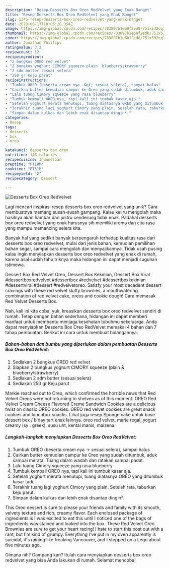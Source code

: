 ```yaml
---
description: "Resep Desserts Box Oreo RedVelvet yang Enak Banget"
title: "Resep Desserts Box Oreo RedVelvet yang Enak Banget"
slug: 1345-resep-desserts-box-oreo-redvelvet-yang-enak-banget
date: 2020-06-17T18:05:28.354Z
image: https://img-global.cpcdn.com/recipes/703897b1e60f2ed8/751x532cq70/desserts-box-oreo-redvelvet-foto-resep-utama.jpg
thumbnail: https://img-global.cpcdn.com/recipes/703897b1e60f2ed8/751x532cq70/desserts-box-oreo-redvelvet-foto-resep-utama.jpg
cover: https://img-global.cpcdn.com/recipes/703897b1e60f2ed8/751x532cq70/desserts-box-oreo-redvelvet-foto-resep-utama.jpg
author: Jonathan Phillips
ratingvalue: 3.2
reviewcount: 12
recipeingredient:
- "2 bungkus OREO red velvet"
- "2 bungkus yoghurt CIMORY squeeze plain  blueberrystrawberry"
- "2 sdm butter sesuai selera"
- "250 gr Keju parut"
recipeinstructions:
- "Tumbuk OREO (beserta cream nya -&gt; sesuai selera), sampai halus"
- "Cairkan butter kemudian campur ke Oreo yang sudah ditumbuk, aduk sampai merata. Tuang dalam wadah dan ratakan sampai padat."
- "Lalu tuang Cimory squeeze yang rasa blueberry"
- "Tumbuk kembali OREO nya, tapi kali ini tumbuk kasar aja."
- "Setelah yoghurt merata menutupi, tuang diatasnya OREO yang ditumbuk kasar tadi."
- "Terakhir tuang lagi yoghurt Cimory yang plain. Setelah rata, taburkan keju parut."
- "Simpan dalam kulkas dan lebih enak disantap dingin²."
categories:
- Resep
tags:
- desserts
- box
- oreo

katakunci: desserts box oreo 
nutrition: 146 calories
recipecuisine: Indonesian
preptime: "PT18M"
cooktime: "PT31M"
recipeyield: "2"
recipecategory: Dessert

---
```



![Desserts Box Oreo RedVelvet](https://img-global.cpcdn.com/recipes/703897b1e60f2ed8/751x532cq70/desserts-box-oreo-redvelvet-foto-resep-utama.jpg)

Lagi mencari inspirasi resep desserts box oreo redvelvet yang unik? Cara membuatnya memang susah-susah gampang. Kalau keliru mengolah maka hasilnya akan hambar dan justru cenderung tidak enak. Padahal desserts box oreo redvelvet yang enak harusnya sih memiliki aroma dan cita rasa yang mampu memancing selera kita.

Banyak hal yang sedikit banyak berpengaruh terhadap kualitas rasa dari desserts box oreo redvelvet, mulai dari jenis bahan, kemudian pemilihan bahan segar, sampai cara mengolah dan menyajikannya. Tidak usah pusing kalau ingin menyiapkan desserts box oreo redvelvet yang enak di rumah, karena asal sudah tahu triknya maka hidangan ini dapat menjadi suguhan istimewa.

Dessert Box Red Velvet Oreo, Dessert Box Kekinian, Dessert Box Viral #dessertboxredvelvet #dessertbox #redvelvet #dessertboxkekinian #dessertviral #dessert #redvelvetoreo. Satisfy your most decadent dessert cravings with these red velvet slutty brownies, a mouthwatering combination of red velvet cake, oreos and cookie dough! Cara memasak Red Velvet Desserts Box.


Nah, kali ini kita coba, yuk, kreasikan desserts box oreo redvelvet sendiri di rumah. Tetap dengan bahan sederhana, hidangan ini dapat memberi manfaat untuk membantu menjaga kesehatan tubuhmu sekeluarga. Anda dapat menyiapkan Desserts Box Oreo RedVelvet memakai 4 bahan dan 7 tahap pembuatan. Berikut ini cara untuk membuat hidangannya.

<!--inarticleads1-->

##### Bahan-bahan dan bumbu yang diperlukan dalam pembuatan Desserts Box Oreo RedVelvet:

1. Sediakan 2 bungkus OREO red velvet
1. Siapkan 2 bungkus yoghurt CIMORY squeeze (plain &amp; blueberry/strawberry)
1. Sediakan 2 sdm butter (sesuai selera)
1. Sediakan 250 gr Keju parut


Markie reached out to Oreo, which confirmed the horrible news that Red Velvet Oreos were not returning to shelves as of this moment. OREO Red Velvet Cream Cheese Flavored Creme Sandwich Cookies are a delicious twist on classic OREO cookies. OREO red velvet cookies are great snack cookies and lunchbox snacks. Lihat juga resep Sponge cake untuk base dessert box / b&#39;day tart enak lainnya. oreo red velvet, marie regal, yogurt creamy (sy : greek), susu uht, kental manis, maizena. 

<!--inarticleads2-->

##### Langkah-langkah menyiapkan Desserts Box Oreo RedVelvet:

1. Tumbuk OREO (beserta cream nya -&gt; sesuai selera), sampai halus
1. Cairkan butter kemudian campur ke Oreo yang sudah ditumbuk, aduk sampai merata. Tuang dalam wadah dan ratakan sampai padat.
1. Lalu tuang Cimory squeeze yang rasa blueberry
1. Tumbuk kembali OREO nya, tapi kali ini tumbuk kasar aja.
1. Setelah yoghurt merata menutupi, tuang diatasnya OREO yang ditumbuk kasar tadi.
1. Terakhir tuang lagi yoghurt Cimory yang plain. Setelah rata, taburkan keju parut.
1. Simpan dalam kulkas dan lebih enak disantap dingin².


This Oreo dessert is sure to please your friends and family with its smooth, velvety texture and rich, creamy flavor. Each enclosed package of ingredients is I was excited to eat this until I noticed one of the bags of ingredients was stained and looked into the box. These Red Velvet Oreo Brownies are sure to get your heart racing! I hate to start this post out with a rant, but I&#39;m kind of grumpy. Everything I&#39;ve put in my oven apparently is suicidal, it&#39;s raining like freaking Vancouver, and I stepped on a Lego about five minutes ago. 

Gimana nih? Gampang kan? Itulah cara menyiapkan desserts box oreo redvelvet yang bisa Anda lakukan di rumah. Selamat mencoba!
